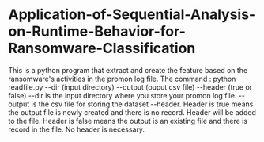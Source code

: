 # Application-of-Sequential-Analysis-on-Runtime-Behavior-for-Ransomware-Classification
This is a python program that extract and create the feature based on the ransomware's activities in the promon log file. 
The command : python readfile.py --dir (input directory) --output (ouput csv file) --header (true or false)
--dir is the input directory where you store your promon log file.
--output is the csv file for storing the dataset
--header. Header is true means the output file is newly created and there is no record. Header will be added to the file. Header is false means the output is an existing file and there is record in the file. No header is necessary. 
